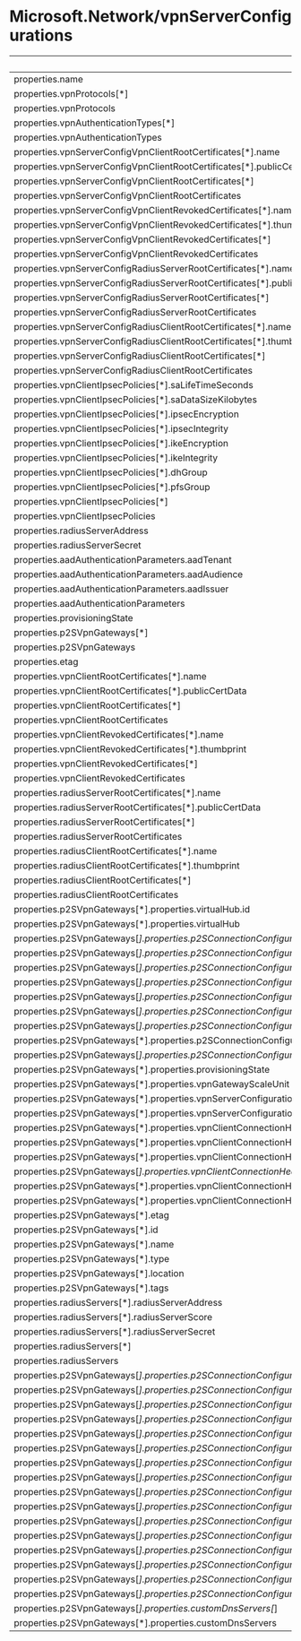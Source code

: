 # Microsoft.Network/vpnServerConfigurations

| Default Path | Alias |
|---|---|
| properties.name | Microsoft.Network/vpnServerConfigurations/name |
| properties.vpnProtocols[*] | Microsoft.Network/vpnServerConfigurations/vpnProtocols[*] |
| properties.vpnProtocols | Microsoft.Network/vpnServerConfigurations/vpnProtocols |
| properties.vpnAuthenticationTypes[*] | Microsoft.Network/vpnServerConfigurations/vpnAuthenticationTypes[*] |
| properties.vpnAuthenticationTypes | Microsoft.Network/vpnServerConfigurations/vpnAuthenticationTypes |
| properties.vpnServerConfigVpnClientRootCertificates[*].name | Microsoft.Network/vpnServerConfigurations/vpnServerConfigVpnClientRootCertificates[*].name |
| properties.vpnServerConfigVpnClientRootCertificates[*].publicCertData | Microsoft.Network/vpnServerConfigurations/vpnServerConfigVpnClientRootCertificates[*].publicCertData |
| properties.vpnServerConfigVpnClientRootCertificates[*] | Microsoft.Network/vpnServerConfigurations/vpnServerConfigVpnClientRootCertificates[*] |
| properties.vpnServerConfigVpnClientRootCertificates | Microsoft.Network/vpnServerConfigurations/vpnServerConfigVpnClientRootCertificates |
| properties.vpnServerConfigVpnClientRevokedCertificates[*].name | Microsoft.Network/vpnServerConfigurations/vpnServerConfigVpnClientRevokedCertificates[*].name |
| properties.vpnServerConfigVpnClientRevokedCertificates[*].thumbprint | Microsoft.Network/vpnServerConfigurations/vpnServerConfigVpnClientRevokedCertificates[*].thumbprint |
| properties.vpnServerConfigVpnClientRevokedCertificates[*] | Microsoft.Network/vpnServerConfigurations/vpnServerConfigVpnClientRevokedCertificates[*] |
| properties.vpnServerConfigVpnClientRevokedCertificates | Microsoft.Network/vpnServerConfigurations/vpnServerConfigVpnClientRevokedCertificates |
| properties.vpnServerConfigRadiusServerRootCertificates[*].name | Microsoft.Network/vpnServerConfigurations/vpnServerConfigRadiusServerRootCertificates[*].name |
| properties.vpnServerConfigRadiusServerRootCertificates[*].publicCertData | Microsoft.Network/vpnServerConfigurations/vpnServerConfigRadiusServerRootCertificates[*].publicCertData |
| properties.vpnServerConfigRadiusServerRootCertificates[*] | Microsoft.Network/vpnServerConfigurations/vpnServerConfigRadiusServerRootCertificates[*] |
| properties.vpnServerConfigRadiusServerRootCertificates | Microsoft.Network/vpnServerConfigurations/vpnServerConfigRadiusServerRootCertificates |
| properties.vpnServerConfigRadiusClientRootCertificates[*].name | Microsoft.Network/vpnServerConfigurations/vpnServerConfigRadiusClientRootCertificates[*].name |
| properties.vpnServerConfigRadiusClientRootCertificates[*].thumbprint | Microsoft.Network/vpnServerConfigurations/vpnServerConfigRadiusClientRootCertificates[*].thumbprint |
| properties.vpnServerConfigRadiusClientRootCertificates[*] | Microsoft.Network/vpnServerConfigurations/vpnServerConfigRadiusClientRootCertificates[*] |
| properties.vpnServerConfigRadiusClientRootCertificates | Microsoft.Network/vpnServerConfigurations/vpnServerConfigRadiusClientRootCertificates |
| properties.vpnClientIpsecPolicies[*].saLifeTimeSeconds | Microsoft.Network/vpnServerConfigurations/vpnClientIpsecPolicies[*].saLifeTimeSeconds |
| properties.vpnClientIpsecPolicies[*].saDataSizeKilobytes | Microsoft.Network/vpnServerConfigurations/vpnClientIpsecPolicies[*].saDataSizeKilobytes |
| properties.vpnClientIpsecPolicies[*].ipsecEncryption | Microsoft.Network/vpnServerConfigurations/vpnClientIpsecPolicies[*].ipsecEncryption |
| properties.vpnClientIpsecPolicies[*].ipsecIntegrity | Microsoft.Network/vpnServerConfigurations/vpnClientIpsecPolicies[*].ipsecIntegrity |
| properties.vpnClientIpsecPolicies[*].ikeEncryption | Microsoft.Network/vpnServerConfigurations/vpnClientIpsecPolicies[*].ikeEncryption |
| properties.vpnClientIpsecPolicies[*].ikeIntegrity | Microsoft.Network/vpnServerConfigurations/vpnClientIpsecPolicies[*].ikeIntegrity |
| properties.vpnClientIpsecPolicies[*].dhGroup | Microsoft.Network/vpnServerConfigurations/vpnClientIpsecPolicies[*].dhGroup |
| properties.vpnClientIpsecPolicies[*].pfsGroup | Microsoft.Network/vpnServerConfigurations/vpnClientIpsecPolicies[*].pfsGroup |
| properties.vpnClientIpsecPolicies[*] | Microsoft.Network/vpnServerConfigurations/vpnClientIpsecPolicies[*] |
| properties.vpnClientIpsecPolicies | Microsoft.Network/vpnServerConfigurations/vpnClientIpsecPolicies |
| properties.radiusServerAddress | Microsoft.Network/vpnServerConfigurations/radiusServerAddress |
| properties.radiusServerSecret | Microsoft.Network/vpnServerConfigurations/radiusServerSecret |
| properties.aadAuthenticationParameters.aadTenant | Microsoft.Network/vpnServerConfigurations/aadAuthenticationParameters.aadTenant |
| properties.aadAuthenticationParameters.aadAudience | Microsoft.Network/vpnServerConfigurations/aadAuthenticationParameters.aadAudience |
| properties.aadAuthenticationParameters.aadIssuer | Microsoft.Network/vpnServerConfigurations/aadAuthenticationParameters.aadIssuer |
| properties.aadAuthenticationParameters | Microsoft.Network/vpnServerConfigurations/aadAuthenticationParameters |
| properties.provisioningState | Microsoft.Network/vpnServerConfigurations/provisioningState |
| properties.p2SVpnGateways[*] | Microsoft.Network/vpnServerConfigurations/p2SVpnGateways[*] |
| properties.p2SVpnGateways | Microsoft.Network/vpnServerConfigurations/p2SVpnGateways |
| properties.etag | Microsoft.Network/vpnServerConfigurations/etag |
| properties.vpnClientRootCertificates[*].name | Microsoft.Network/vpnServerConfigurations/vpnClientRootCertificates[*].name |
| properties.vpnClientRootCertificates[*].publicCertData | Microsoft.Network/vpnServerConfigurations/vpnClientRootCertificates[*].publicCertData |
| properties.vpnClientRootCertificates[*] | Microsoft.Network/vpnServerConfigurations/vpnClientRootCertificates[*] |
| properties.vpnClientRootCertificates | Microsoft.Network/vpnServerConfigurations/vpnClientRootCertificates |
| properties.vpnClientRevokedCertificates[*].name | Microsoft.Network/vpnServerConfigurations/vpnClientRevokedCertificates[*].name |
| properties.vpnClientRevokedCertificates[*].thumbprint | Microsoft.Network/vpnServerConfigurations/vpnClientRevokedCertificates[*].thumbprint |
| properties.vpnClientRevokedCertificates[*] | Microsoft.Network/vpnServerConfigurations/vpnClientRevokedCertificates[*] |
| properties.vpnClientRevokedCertificates | Microsoft.Network/vpnServerConfigurations/vpnClientRevokedCertificates |
| properties.radiusServerRootCertificates[*].name | Microsoft.Network/vpnServerConfigurations/radiusServerRootCertificates[*].name |
| properties.radiusServerRootCertificates[*].publicCertData | Microsoft.Network/vpnServerConfigurations/radiusServerRootCertificates[*].publicCertData |
| properties.radiusServerRootCertificates[*] | Microsoft.Network/vpnServerConfigurations/radiusServerRootCertificates[*] |
| properties.radiusServerRootCertificates | Microsoft.Network/vpnServerConfigurations/radiusServerRootCertificates |
| properties.radiusClientRootCertificates[*].name | Microsoft.Network/vpnServerConfigurations/radiusClientRootCertificates[*].name |
| properties.radiusClientRootCertificates[*].thumbprint | Microsoft.Network/vpnServerConfigurations/radiusClientRootCertificates[*].thumbprint |
| properties.radiusClientRootCertificates[*] | Microsoft.Network/vpnServerConfigurations/radiusClientRootCertificates[*] |
| properties.radiusClientRootCertificates | Microsoft.Network/vpnServerConfigurations/radiusClientRootCertificates |
| properties.p2SVpnGateways[*].properties.virtualHub.id | Microsoft.Network/vpnServerConfigurations/p2SVpnGateways[*].virtualHub.id |
| properties.p2SVpnGateways[*].properties.virtualHub | Microsoft.Network/vpnServerConfigurations/p2SVpnGateways[*].virtualHub |
| properties.p2SVpnGateways[*].properties.p2SConnectionConfigurations[*].properties.vpnClientAddressPool.addressPrefixes[*] | Microsoft.Network/vpnServerConfigurations/p2SVpnGateways[*].p2SConnectionConfigurations[*].vpnClientAddressPool.addressPrefixes[*] |
| properties.p2SVpnGateways[*].properties.p2SConnectionConfigurations[*].properties.vpnClientAddressPool.addressPrefixes | Microsoft.Network/vpnServerConfigurations/p2SVpnGateways[*].p2SConnectionConfigurations[*].vpnClientAddressPool.addressPrefixes |
| properties.p2SVpnGateways[*].properties.p2SConnectionConfigurations[*].properties.vpnClientAddressPool | Microsoft.Network/vpnServerConfigurations/p2SVpnGateways[*].p2SConnectionConfigurations[*].vpnClientAddressPool |
| properties.p2SVpnGateways[*].properties.p2SConnectionConfigurations[*].properties.provisioningState | Microsoft.Network/vpnServerConfigurations/p2SVpnGateways[*].p2SConnectionConfigurations[*].provisioningState |
| properties.p2SVpnGateways[*].properties.p2SConnectionConfigurations[*].name | Microsoft.Network/vpnServerConfigurations/p2SVpnGateways[*].p2SConnectionConfigurations[*].name |
| properties.p2SVpnGateways[*].properties.p2SConnectionConfigurations[*].etag | Microsoft.Network/vpnServerConfigurations/p2SVpnGateways[*].p2SConnectionConfigurations[*].etag |
| properties.p2SVpnGateways[*].properties.p2SConnectionConfigurations[*] | Microsoft.Network/vpnServerConfigurations/p2SVpnGateways[*].p2SConnectionConfigurations[*] |
| properties.p2SVpnGateways[*].properties.p2SConnectionConfigurations | Microsoft.Network/vpnServerConfigurations/p2SVpnGateways[*].p2SConnectionConfigurations |
| properties.p2SVpnGateways[*].properties.p2SConnectionConfigurations[*].id | Microsoft.Network/vpnServerConfigurations/p2SVpnGateways[*].p2SConnectionConfigurations[*].id |
| properties.p2SVpnGateways[*].properties.provisioningState | Microsoft.Network/vpnServerConfigurations/p2SVpnGateways[*].provisioningState |
| properties.p2SVpnGateways[*].properties.vpnGatewayScaleUnit | Microsoft.Network/vpnServerConfigurations/p2SVpnGateways[*].vpnGatewayScaleUnit |
| properties.p2SVpnGateways[*].properties.vpnServerConfiguration.id | Microsoft.Network/vpnServerConfigurations/p2SVpnGateways[*].vpnServerConfiguration.id |
| properties.p2SVpnGateways[*].properties.vpnServerConfiguration | Microsoft.Network/vpnServerConfigurations/p2SVpnGateways[*].vpnServerConfiguration |
| properties.p2SVpnGateways[*].properties.vpnClientConnectionHealth.totalIngressBytesTransferred | Microsoft.Network/vpnServerConfigurations/p2SVpnGateways[*].vpnClientConnectionHealth.totalIngressBytesTransferred |
| properties.p2SVpnGateways[*].properties.vpnClientConnectionHealth.totalEgressBytesTransferred | Microsoft.Network/vpnServerConfigurations/p2SVpnGateways[*].vpnClientConnectionHealth.totalEgressBytesTransferred |
| properties.p2SVpnGateways[*].properties.vpnClientConnectionHealth.vpnClientConnectionsCount | Microsoft.Network/vpnServerConfigurations/p2SVpnGateways[*].vpnClientConnectionHealth.vpnClientConnectionsCount |
| properties.p2SVpnGateways[*].properties.vpnClientConnectionHealth.allocatedIpAddresses[*] | Microsoft.Network/vpnServerConfigurations/p2SVpnGateways[*].vpnClientConnectionHealth.allocatedIpAddresses[*] |
| properties.p2SVpnGateways[*].properties.vpnClientConnectionHealth.allocatedIpAddresses | Microsoft.Network/vpnServerConfigurations/p2SVpnGateways[*].vpnClientConnectionHealth.allocatedIpAddresses |
| properties.p2SVpnGateways[*].properties.vpnClientConnectionHealth | Microsoft.Network/vpnServerConfigurations/p2SVpnGateways[*].vpnClientConnectionHealth |
| properties.p2SVpnGateways[*].etag | Microsoft.Network/vpnServerConfigurations/p2SVpnGateways[*].etag |
| properties.p2SVpnGateways[*].id | Microsoft.Network/vpnServerConfigurations/p2SVpnGateways[*].id |
| properties.p2SVpnGateways[*].name | Microsoft.Network/vpnServerConfigurations/p2SVpnGateways[*].name |
| properties.p2SVpnGateways[*].type | Microsoft.Network/vpnServerConfigurations/p2SVpnGateways[*].type |
| properties.p2SVpnGateways[*].location | Microsoft.Network/vpnServerConfigurations/p2SVpnGateways[*].location |
| properties.p2SVpnGateways[*].tags | Microsoft.Network/vpnServerConfigurations/p2SVpnGateways[*].tags |
| properties.radiusServers[*].radiusServerAddress | Microsoft.Network/vpnServerConfigurations/radiusServers[*].radiusServerAddress |
| properties.radiusServers[*].radiusServerScore | Microsoft.Network/vpnServerConfigurations/radiusServers[*].radiusServerScore |
| properties.radiusServers[*].radiusServerSecret | Microsoft.Network/vpnServerConfigurations/radiusServers[*].radiusServerSecret |
| properties.radiusServers[*] | Microsoft.Network/vpnServerConfigurations/radiusServers[*] |
| properties.radiusServers | Microsoft.Network/vpnServerConfigurations/radiusServers |
| properties.p2SVpnGateways[*].properties.p2SConnectionConfigurations[*].properties.routingConfiguration.associatedRouteTable.id | Microsoft.Network/vpnServerConfigurations/p2SVpnGateways[*].p2SConnectionConfigurations[*].routingConfiguration.associatedRouteTable.id |
| properties.p2SVpnGateways[*].properties.p2SConnectionConfigurations[*].properties.routingConfiguration.associatedRouteTable | Microsoft.Network/vpnServerConfigurations/p2SVpnGateways[*].p2SConnectionConfigurations[*].routingConfiguration.associatedRouteTable |
| properties.p2SVpnGateways[*].properties.p2SConnectionConfigurations[*].properties.routingConfiguration.propagatedRouteTables.labels[*] | Microsoft.Network/vpnServerConfigurations/p2SVpnGateways[*].p2SConnectionConfigurations[*].routingConfiguration.propagatedRouteTables.labels[*] |
| properties.p2SVpnGateways[*].properties.p2SConnectionConfigurations[*].properties.routingConfiguration.propagatedRouteTables.labels | Microsoft.Network/vpnServerConfigurations/p2SVpnGateways[*].p2SConnectionConfigurations[*].routingConfiguration.propagatedRouteTables.labels |
| properties.p2SVpnGateways[*].properties.p2SConnectionConfigurations[*].properties.routingConfiguration.propagatedRouteTables.ids[*].id | Microsoft.Network/vpnServerConfigurations/p2SVpnGateways[*].p2SConnectionConfigurations[*].routingConfiguration.propagatedRouteTables.ids[*].id |
| properties.p2SVpnGateways[*].properties.p2SConnectionConfigurations[*].properties.routingConfiguration.propagatedRouteTables.ids[*] | Microsoft.Network/vpnServerConfigurations/p2SVpnGateways[*].p2SConnectionConfigurations[*].routingConfiguration.propagatedRouteTables.ids[*] |
| properties.p2SVpnGateways[*].properties.p2SConnectionConfigurations[*].properties.routingConfiguration.propagatedRouteTables.ids | Microsoft.Network/vpnServerConfigurations/p2SVpnGateways[*].p2SConnectionConfigurations[*].routingConfiguration.propagatedRouteTables.ids |
| properties.p2SVpnGateways[*].properties.p2SConnectionConfigurations[*].properties.routingConfiguration.propagatedRouteTables | Microsoft.Network/vpnServerConfigurations/p2SVpnGateways[*].p2SConnectionConfigurations[*].routingConfiguration.propagatedRouteTables |
| properties.p2SVpnGateways[*].properties.p2SConnectionConfigurations[*].properties.routingConfiguration.vnetRoutes.staticRoutes[*].name | Microsoft.Network/vpnServerConfigurations/p2SVpnGateways[*].p2SConnectionConfigurations[*].routingConfiguration.vnetRoutes.staticRoutes[*].name |
| properties.p2SVpnGateways[*].properties.p2SConnectionConfigurations[*].properties.routingConfiguration.vnetRoutes.staticRoutes[*].addressPrefixes[*] | Microsoft.Network/vpnServerConfigurations/p2SVpnGateways[*].p2SConnectionConfigurations[*].routingConfiguration.vnetRoutes.staticRoutes[*].addressPrefixes[*] |
| properties.p2SVpnGateways[*].properties.p2SConnectionConfigurations[*].properties.routingConfiguration.vnetRoutes.staticRoutes[*].addressPrefixes | Microsoft.Network/vpnServerConfigurations/p2SVpnGateways[*].p2SConnectionConfigurations[*].routingConfiguration.vnetRoutes.staticRoutes[*].addressPrefixes |
| properties.p2SVpnGateways[*].properties.p2SConnectionConfigurations[*].properties.routingConfiguration.vnetRoutes.staticRoutes[*].nextHopIpAddress | Microsoft.Network/vpnServerConfigurations/p2SVpnGateways[*].p2SConnectionConfigurations[*].routingConfiguration.vnetRoutes.staticRoutes[*].nextHopIpAddress |
| properties.p2SVpnGateways[*].properties.p2SConnectionConfigurations[*].properties.routingConfiguration.vnetRoutes.staticRoutes[*] | Microsoft.Network/vpnServerConfigurations/p2SVpnGateways[*].p2SConnectionConfigurations[*].routingConfiguration.vnetRoutes.staticRoutes[*] |
| properties.p2SVpnGateways[*].properties.p2SConnectionConfigurations[*].properties.routingConfiguration.vnetRoutes.staticRoutes | Microsoft.Network/vpnServerConfigurations/p2SVpnGateways[*].p2SConnectionConfigurations[*].routingConfiguration.vnetRoutes.staticRoutes |
| properties.p2SVpnGateways[*].properties.p2SConnectionConfigurations[*].properties.routingConfiguration.vnetRoutes | Microsoft.Network/vpnServerConfigurations/p2SVpnGateways[*].p2SConnectionConfigurations[*].routingConfiguration.vnetRoutes |
| properties.p2SVpnGateways[*].properties.p2SConnectionConfigurations[*].properties.routingConfiguration | Microsoft.Network/vpnServerConfigurations/p2SVpnGateways[*].p2SConnectionConfigurations[*].routingConfiguration |
| properties.p2SVpnGateways[*].properties.customDnsServers[*] | Microsoft.Network/vpnServerConfigurations/p2SVpnGateways[*].customDnsServers[*] |
| properties.p2SVpnGateways[*].properties.customDnsServers | Microsoft.Network/vpnServerConfigurations/p2SVpnGateways[*].customDnsServers |

